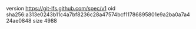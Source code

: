version https://git-lfs.github.com/spec/v1
oid sha256:a313e0243b11c4a7bf8236c28a47574bcf11786895801e9a2ba0a7a424ae0848
size 4988
